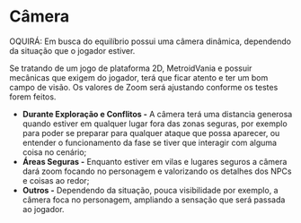 # Câmera

OQUIRÁ: Em busca do equilíbrio possui uma câmera dinâmica, dependendo da situação que o jogador estiver.&#x20;



Se tratando de um jogo de plataforma 2D, MetroidVania e possuir mecânicas que exigem do jogador, terá que ficar atento e ter um bom campo de visão. Os valores de Zoom será ajustando conforme os testes forem feitos.

* **Durante Exploração e Conflitos -** A câmera terá uma distancia generosa quando estiver em qualquer lugar fora das zonas seguras, por exemplo para poder se preparar para qualquer ataque que possa aparecer, ou entender o funcionamento da fase se tiver que interagir com alguma coisa no cenário;
* **Áreas Seguras -** Enquanto estiver em vilas e lugares seguros a câmera dará zoom focando no personagem e valorizando os detalhes dos NPCs e coisas ao redor;
* **Outros -** Dependendo da situação, pouca visibilidade por exemplo, a câmera foca no personagem, ampliando a sensação que será passada ao jogador.

